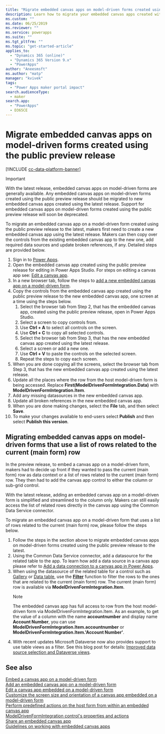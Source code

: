 ```yaml
---
title: "Migrate embedded canvas apps on model-driven forms created using the public preview release | MicrosoftDocs"
description: Learn how to migrate your embedded canvas apps created with the public preview release
ms.custom: ""
ms.date: 06/25/2019
ms.reviewer: ""
ms.service: powerapps
ms.suite: ""
ms.tgt_pltfrm: ""
ms.topic: "get-started-article"
applies_to: 
  - "Dynamics 365 (online)"
  - "Dynamics 365 Version 9.x"
  - "PowerApps"
author: "Aneesmsft"
ms.author: "matp"
manager: "kvivek"
tags: 
  - "Power Apps maker portal impact"
search.audienceType: 
  - maker
search.app: 
  - "PowerApps"
  - D365CE
---
```


# Migrate embedded canvas apps on model-driven forms created using the public preview release

[!INCLUDE [cc-data-platform-banner](../../includes/cc-data-platform-banner.md)]

> [!IMPORTANT]
> With the latest release, embedded canvas apps on model-driven forms are generally available. Any embedded canvas apps on model-driven forms created using the public preview release should be migrated to new embedded canvas apps created using the latest release.
> Support for embedded canvas apps on model-driven forms created using the public preview release will soon be deprecated. 

To migrate an embedded canvas app on a model-driven form created using the public preview release to the latest, makers first need to create a new embedded canvas app using the latest release. Makers can then copy over the controls from the existing embedded canvas app to the new one, add required data sources and update broken references, if any. Detailed steps are provided below.

1. Sign in to [Power Apps](https://make.powerapps.com/?utm_source=padocs&utm_medium=linkinadoc&utm_campaign=referralsfromdoc).
2. Open the embedded canvas app created using the public preview release for editing in Power Apps Studio. For steps on editing a canvas app see: [Edit a canvas app](../canvas-apps/edit-app.md).
3. In a new browser tab, follow the steps to [add a new embedded canvas app on a model-driven form](embedded-canvas-app-add-classic-designer.md).
4. Copy the controls from the embedded canvas app created using the public preview release to the new embedded canvas app, one screen at a time using the steps below.
    1. Select the browser tab from Step 2, that has the embedded canvas app, created using the public preview release, open in Power Apps Studio.
    2. Select a screen to copy controls from.
    3. Use **Ctrl + A** to select all controls on the screen.
    4. Use **Ctrl + C** to copy all selected controls.
    5. Select the browser tab from Step 3, that has the new embedded canvas app created using the latest release.
    6. Select a screen or add a new one.
    7. Use **Ctrl + V** to paste the controls on the selected screen.
    8. Repeat the steps to copy each screen.
5. When you are done copying all the screens, select the browser tab from Step 3, that has the new embedded canvas app created using the latest release.
6. Update all the places where the row from the host model-driven form is being accessed. Replace **First(ModelDrivenFormIntegration.Data)** with **ModelDrivenFormIntegration.Item**.
7. Add any missing datasources in the new embedded canvas app.
8. Update all broken references in the new embedded canvas app. 
9. When you are done making changes, select the **File** tab, and then select **Save**.
10. To make your changes available to end-users select **Publish** and then select **Publish this version**.

## Migrating embedded canvas apps on model-driven forms that use a list of rows related to the current (main form) row

In the preview release, to embed a canvas app on a model-driven form, makers had to decide up front if they wanted to pass the current (main form) row as data context or a list of rows related to the current (main form) row. They then had to add the canvas app control to either the column or sub-grid control.

With the latest release, adding an embedded canvas app on a model-driven form is simplified and streamlined to the column only. Makers can still easily access the list of related rows directly in the canvas app using the Common Data Service connector. 

To migrate an embedded canvas app on a model-driven form that uses a list of rows related to the current (main form) row, please follow the steps below.

1. Follow the steps in the section above to migrate embedded canvas apps on model-driven forms created using the public preview release to the latest.
2. Using the Common Data Service connector, add a datasource for the related table to the app. To learn how add a data source in a canvas app please refer to [Add a data connection to a canvas app in Power Apps](../canvas-apps/add-data-connection.md).
3. When using the datasource of the related table for a control such as [Gallery](../canvas-apps/controls/control-gallery.md) or [Data table](../canvas-apps/controls/control-data-table.md), use the **[Filter](../canvas-apps/functions/function-filter-lookup.md)** function to filter the rows to the ones that are related to the current (main form) row. The current (main form) row is available via **ModelDrivenFormIntegration.Item**.
	> [!NOTE]
	> The embedded canvas app has full access to row from the host model-driven form via ModelDrivenFormIntegration.Item. 
	> As an example, to get the value of a column with the name **accountnumber** and display name **Account Number**, you can use **ModelDrivenFormIntegration.Item.accountnumber** or **ModelDrivenFormIntegration.Item.'Account Number'**.
4. With recent updates Microsoft Dataverse now also provides support to use table views as a filter. See this blog post for details: [Improved data source selection and Dataverse views](https://powerapps.microsoft.com/blog/improved-data-source-selection-and-common-data-service-views/). 

## See also
[Embed a canvas app on a model-driven form](embed-canvas-app-in-form.md) <br />
[Add an embedded canvas app on a model-driven form](embedded-canvas-app-add-classic-designer.md) <br />
[Edit a canvas app embedded on a model-driven form](embedded-canvas-app-edit-classic-designer.md) <br />
[Customize the screen size and orientation of a canvas app embedded on a model-driven form](embedded-canvas-app-customize-screen.md) <br />
[Perform predefined actions on the host form from within an embedded canvas app](embedded-canvas-app-actions.md) <br />
[ModelDrivenFormIntegration control's properties and actions](embedded-canvas-app-properties-actions.md) <br />
[Share an embedded canvas app](share-embedded-canvas-app.md) <br />
[Guidelines on working with embedded canvas apps](embedded-canvas-app-guidelines.md) <br />
